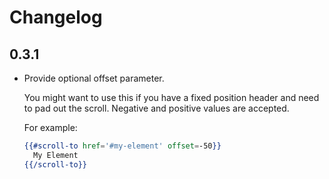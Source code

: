 # Changelog

## 0.3.1
- Provide optional offset parameter.

  You might want to use this if you have a fixed
  position header and need to pad out the scroll.
  Negative and positive values are accepted.

  For example:
  ```handlebars
  {{#scroll-to href='#my-element' offset=-50}}
    My Element
  {{/scroll-to}}
  ```
